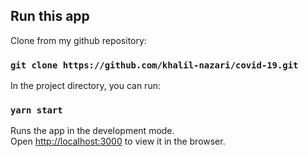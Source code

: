 
## Run this app

Clone from my github repository:
### `git clone https://github.com/khalil-nazari/covid-19.git`

In the project directory, you can run:
### `yarn start`

Runs the app in the development mode.<br />
Open [http://localhost:3000](http://localhost:3000) to view it in the browser.



